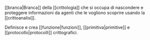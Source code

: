 [[branca|Branca]] della [[crittologia]] che si occupa di nascondere e proteggere informazioni da agenti che le vogliono scoprire usando la [[crittoanalisi]].

Definisce e crea [[funzione|funzioni]], [[primitiva|primitive]] e [[protocollo|protocolli]] crittografici.